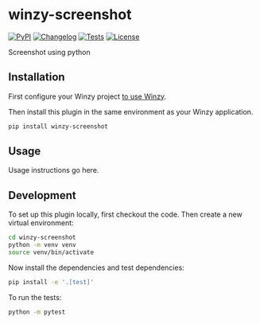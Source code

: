 # winzy-screenshot

[![PyPI](https://img.shields.io/pypi/v/winzy-screenshot.svg)](https://pypi.org/project/winzy-screenshot/)
[![Changelog](https://img.shields.io/github/v/release/sukhbinder/winzy-screenshot?include_prereleases&label=changelog)](https://github.com/sukhbinder/winzy-screenshot/releases)
[![Tests](https://github.com/sukhbinder/winzy-screenshot/workflows/Test/badge.svg)](https://github.com/sukhbinder/winzy-screenshot/actions?query=workflow%3ATest)
[![License](https://img.shields.io/badge/license-Apache%202.0-blue.svg)](https://github.com/sukhbinder/winzy-screenshot/blob/main/LICENSE)

Screenshot using python 

## Installation

First configure your Winzy project [to use Winzy](https://github.com/sukhbinder/winzy).

Then install this plugin in the same environment as your Winzy application.
```bash
pip install winzy-screenshot
```
## Usage

Usage instructions go here.

## Development

To set up this plugin locally, first checkout the code. Then create a new virtual environment:
```bash
cd winzy-screenshot
python -m venv venv
source venv/bin/activate
```
Now install the dependencies and test dependencies:
```bash
pip install -e '.[test]'
```
To run the tests:
```bash
python -m pytest
```
